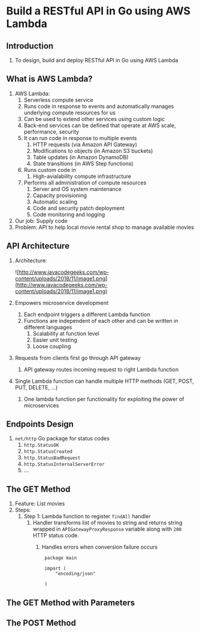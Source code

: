 # Build a RESTful API in Go using AWS Lambda #
## Introduction ##
1. To design, build and deploy RESTful API in Go using AWS Lambda

## What is AWS Lambda? ##
1. AWS Lambda:
	1. Serverless compute service
	2. Runs code in response to events and automatically manages underlying compute resources for us
	3. Can be used to extend other services using custom logic
	4. Back-end services can be defined that operate at AWS scale, performance, security
	5. It can run code in response to multiple events
		1. HTTP requests (via Amazon API Gateway)
		2. Modifications to objects (in Amazon S3 buckets)
		3. Table updates (in Amazon DynamoDB)
		4. State transitions (in AWS Step functions)
	6. Runs custom code in
		1. High-avialability compute infrastructure
	7. Performs all administration of compute resources
		1. Server and OS system maintenance
		2. Capacity provisioning
		3. Automatic scaling
		4. Code and security patch deployment
		5. Code monitoring and logging
2. Our job: Supply code
3. Problem: API to help local movie rental shop to manage available movies

## API Architecture ##
1. Architecture:

	![http://www.javacodegeeks.com/wp-content/uploads/2018/11/image1.png](http://www.javacodegeeks.com/wp-content/uploads/2018/11/image1.png)

2. Empowers microservice development
	1. Each endpoint triggers a different Lambda function
	2. Functions are independent of each other and can be written in different languages
		1. Scalability at function level
		2. Easier unit testing
		3. Loose coupling
3. Requests from clients first go through API gateway
	1. API gateway routes incoming request to right Lambda function
4. Single Lambda function can handle multiple HTTP methods (GET, POST, PUT, DELETE, ...)
	1. One lambda function per functionality for exploiting the power of microservices

## Endpoints Design ##
1. `net/http` Go package for status codes
	1. `http.StatusOK`
	2. `http.StatusCreated`
	3. `http.StatusBadRequest`
	4. `http.StatusInternalServerError`
	5. ...

## The GET Method ##
1. Feature: List movies
2. Steps:
	1. Step 1: Lambda function to register `findAll` handler
		1. Handler transforms list of movies to string and returns string wrapped in `APIGatewayProxyResponse` variable along with `200` HTTP status code.
			1. Handles errors when conversion failure occurs

					package main
		
					import (
						"encoding/json"
						
					)

## The GET Method with Parameters ##
## The POST Method ##

